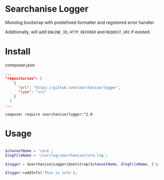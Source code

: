 # Searchanise Logger

Monolog bootstrap with predefined formatter and registered error handler.

Additionally, will add `ENGINE_ID`, `HTTP_REFERER` and `REQUEST_URI` if existed.

# Install

composer.json
```json
...
"repositories": [
    {
      "url": "https://github.com/searchanise/logger",
      "type": "vcs"
    }
  ]
...
```

```shell
composer require searchanise/logger:^2.0
```

# Usage

```php

$channelName = 'core';
$logFileName = '/var/log/searchanise/core.log';

$logger = Searchanise\Logger\bootstrap($channelName, $logFileName, ['project' => 'wix']);

$logger->addInfo('This is info');
```
